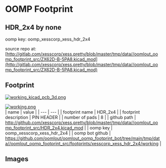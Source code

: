 # OOMP Footprint  
## HDR_2x4  by none  
  
oomp key: oomp_xesscorp_xess_hdr_2x4  
  
source repo at: [http://gitlab.com/xesscorp/xess.pretty/blob/master/tmp/data//oomlout_oomp_footprint_src/ZX62D-B-5PA8.kicad_mod](http://gitlab.com/xesscorp/xess.pretty/blob/master/tmp/data//oomlout_oomp_footprint_src/ZX62D-B-5PA8.kicad_mod)  
## Footprint  
  
[![working_kicad_pcb_3d.png](working_kicad_pcb_3d_600.png)](working_kicad_pcb_3d.png)  
  
[![working.png](working_600.png)](working.png)  
| name | value | 
| --- | --- | 
| footprint name | HDR_2x4 | 
| footprint description | PIN HEADER | 
| number of pads | 8 | 
| github path | http://github.com/xesscorp/xess.pretty/blob/master/tmp/data//oomlout_oomp_footprint_src/HDR_2x4.kicad_mod | 
| oomp key | oomp_xesscorp_xess_hdr_2x4 | 
| oomp bot github | https://github.com/oomlout/oomlout_oomp_footprint_bot/tree/main/tmp/data//oomlout_oomp_footprint_src/footprints/xesscorp_xess_hdr_2x4/working | 
## Images  
